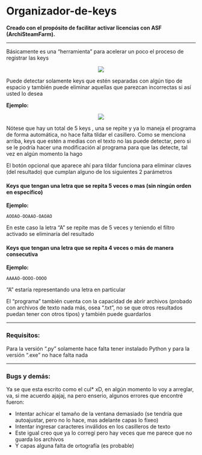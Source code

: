 # Organizador-de-keys
**Creado con el propósito de facilitar activar licencias con ASF (ArchiSteamFarm).**

---
Básicamente es una “herramienta” para acelerar un poco el proceso de registrar las keys

<p align="center"><img src="https://imgur.com/2XLleh9.png"></p>

Puede detectar solamente keys que estén separadas con algún tipo de espacio y también puede eliminar aquellas que parezcan incorrectas si así usted lo desea

<strong>Ejemplo:</strong>

<p align="center"><img src="https://imgur.com/WzPHWWS.png"></p>

Nótese que hay un total de 5 keys , una se repite y ya lo maneja el programa de forma automática, no hace falta tildar el casillero. Como se menciona arriba, keys que estén a medias con el texto no las puede detectar, pero si se le podría hacer una modificación al programa para que las detecte, tal vez en algún momento la hago

El botón opcional que aparece ahí para tildar funciona para eliminar claves (del resultado) que cumplan alguno de los siguientes 2 parámetros

#### Keys que tengan una letra que se repita 5 veces o mas (sin ningún orden en específico)

<strong>Ejemplo:</strong>

<pre><code>AOOAO-OOAAO-OAOAO</code></pre>

En este caso la letra “A” se repite mas de 5 veces y teniendo el filtro activado se eliminaría del resultado

#### Keys que tengan una letra que se repita 4 veces o más de manera consecutiva

<strong>Ejemplo:</strong>


<pre><code>AAAAO-OOOO-OOOO</code></pre>

“A” estaría representando una letra en particular

El “programa” también cuenta con la capacidad de abrir archivos (probado con archivos de texto nada más, osea “.txt”, no se que otros resultados puedan tener con otros tipos) y también puede guardarlos

---
### Requisitos:
Para la versión “.py” solamente hace falta tener instalado Python y para la versión “.exe” no hace falta nada

---
### Bugs y demás:

Ya se que esta escrito como el cul* xD, en algún momento lo voy a arreglar, va, si me acuerdo ajajaj, na pero enserio, algunos errores que encontré fueron:

* Intentar achicar el tamaño de la ventana demasiado (se tendría que autoajustar, pero no lo hace, mas adelante capas lo fixeo)
* Intentar ingresar caracteres inválidos en los casilleros de texto
* Este igual creo que ya lo corregí pero hay veces que me parece que no guarda los archivos
* Y capas alguna falta de ortografía (es probable)

